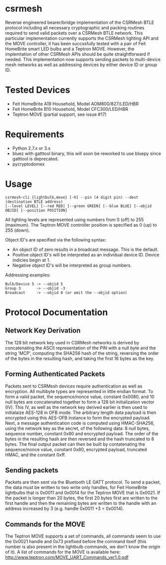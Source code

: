 # csrmesh
Reverse engineered bearer/bridge implementation of the CSRMesh BTLE protocol including all necessary cryptographic and packing routines required to send valid packets over a CSRMesh BTLE network. This particular implementation currently supports the CSRMesh lighting API and the MOVE controller, it has been succssfully tested with a pair of Feit HomeBrite smart LED bulbs and a Teptron MOVE. However, the implemtation of other CSRMesh APIs should be quite straightforward if needed. This implementation now supports sending packets to multi-device mesh networks as well as addressing devices by either device ID or group ID.

# Tested Devices
 * Feit HomeBrite A19 Household, Model AOM800/827/LED/HBR
 * Feit HomeBrite B10 Household, Model CFC300/LED/HBR
 * Teptron MOVE (partial support, see issue #17)


# Requirements
 * Python 2.7.x or 3.x
 * bluez with gatttool binary, this will soon be reworked to use bluepy since gatttool is deprecated.
 * pycryptodomex

# Usage
    csrmesh-cli {lightbulb,move} [-h] --pin (4 digit pin) --dest (destination BTLE address)
    [--level LEVEL] [--red RED] [--green GREEN] [--blue BLUE] [--objid OBJID] [--position POSITION]

All lighting levels are represented using numbers from 0 (off) to 255 (maximum). The Teptron MOVE controller position is specified as 0 (up) to 255 (down).

Object ID's are specified via the following syntax:
 * An object ID of zero results in a broadcast message. This is the default.
 * Positive object ID's will be interpreted as an individual device ID. Device indicies begin at 1.
 * Negative object ID's will be interpreted as group numbers.

Addressing examples:

    Bulb/Device 5 -> --objid 5 
    Group 3       -> --objid -3
    Broadcast     -> --objid 0 (or omit the --objid option)

# Protocol Documentation
## Network Key Derivation
The 128 bit network key used in CSRMesh networks is derived by concatenating the ASCII representation of the PIN with a null byte and the string 'MCP', computing the SHA256 hash of the string, reversing the order of the bytes in the resulting hash, and taking the first 16 bytes as the key.

## Forming Authenticated Packets
Packets sent to CSRMesh devices require authentication as well as encryption. All multibyte types are represented in little endian format. To form a valid packet, the sequence/nonce value, constant 0x0080, and 10 null bytes are concatenated together to form a 128 bit initialization vector (IV). This IV, as well as the network key derived earlier is then used to initialaize AES-128 in OFB mode. The arbitrary length data payload is then encrypted using this AES-OFB instance to form the encrypted payload. Next, a message authentication code is computed using HMAC-SHA256, using the network key as the secret, of the following data: 8 null bytes, sequence number, constant 0x80 and encrypted payload. The order of the bytes in the resulting hash are then reversed and the hash truncated to 8 bytes. The final output packet can then be built by contatenating the sequence/nonce value, constant 0x80, encrypted payload, truncated HMAC, and the constant 0xff.

## Sending packets
Packets are then sent via the Bluetooth LE GATT protocol. To send a packet, the data must be written to two write only handles, for Feit HomeBrite lightbulbs that is 0x0011 and 0x0014 for the Teptron MOVE that is 0x0021. If the packet is longer than 20 bytes, the first 20 bytes first are written to the first handle and then the remaining bytes are written to the handle with an address increased by 3 (e.g. handle 0x0011 +3 = 0x0014).

## Commands for the MOVE
The Teptron MOVE supports a set of commands, all commands seem to use the 0x0021 handle and 0x73 prefixed before the command itself (this number is also present in the lightbulb commands, we don't know the origin of it). A list of commands for the MOVE is available here: http://www.teptron.com/MOVE_UART_Commands_ver1.0.pdf

